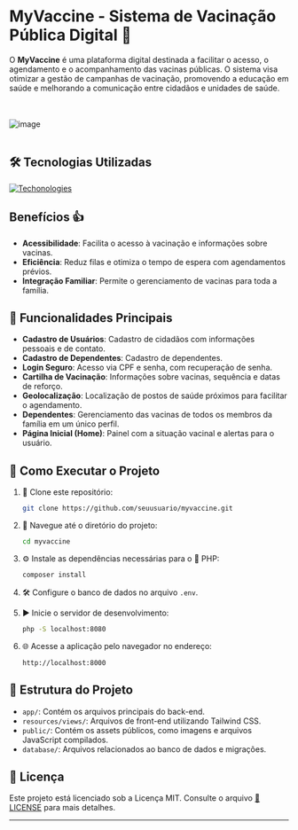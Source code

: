 # MyVaccine - Sistema de Vacinação Pública Digital 💉

O **MyVaccine** é uma plataforma digital destinada a facilitar o acesso, o agendamento e o acompanhamento das vacinas públicas. O sistema visa otimizar a gestão de campanhas de vacinação, promovendo a educação em saúde e melhorando a comunicação entre cidadãos e unidades de saúde.

<br><br>
![image](https://github.com/user-attachments/assets/745a28de-c486-42d9-893f-6f59a072f7e8)
<br><br>

## 🛠️ Tecnologias Utilizadas
[![Techonologies](https://skillicons.dev/icons?i=php,mysql,tailwindcss,js,html,css,figma,git,vscode)](https://skillicons.dev)

## Benefícios 👍
- **Acessibilidade**: Facilita o acesso à vacinação e informações sobre vacinas.
- **Eficiência**: Reduz filas e otimiza o tempo de espera com agendamentos prévios.
- **Integração Familiar**: Permite o gerenciamento de vacinas para toda a família.

## 🌟 Funcionalidades Principais

- **Cadastro de Usuários**: Cadastro de cidadãos com informações pessoais e de contato.
- **Cadastro de Dependentes**: Cadastro de dependentes.
- **Login Seguro**: Acesso via CPF e senha, com recuperação de senha.
- **Cartilha de Vacinação**: Informações sobre vacinas, sequência e datas de reforço.
- **Geolocalização**: Localização de postos de saúde próximos para facilitar o agendamento.
- **Dependentes**: Gerenciamento das vacinas de todos os membros da família em um único perfil.
- **Página Inicial (Home)**: Painel com a situação vacinal e alertas para o usuário.


## 🚀 Como Executar o Projeto

1. 🔄 Clone este repositório:
   ```bash
   git clone https://github.com/seuusuario/myvaccine.git
   ```

2. 📂 Navegue até o diretório do projeto:
   ```bash
   cd myvaccine
   ```

3. ⚙️ Instale as dependências necessárias para o 🐘 PHP:
   ```bash
   composer install
   ```

4. 🛠️ Configure o banco de dados no arquivo `.env`.

5. ▶️ Inicie o servidor de desenvolvimento:
   ```bash
   php -S localhost:8080
   ```

6. 🌐 Acesse a aplicação pelo navegador no endereço:
   ```
   http://localhost:8000
   ```

## 📂 Estrutura do Projeto

- `app/`: Contém os arquivos principais do back-end.
- `resources/views/`: Arquivos de front-end utilizando Tailwind CSS.
- `public/`: Contém os assets públicos, como imagens e arquivos JavaScript compilados.
- `database/`: Arquivos relacionados ao banco de dados e migrações.

## 📜 Licença

Este projeto está licenciado sob a Licença MIT. Consulte o arquivo [📜 LICENSE](LICENSE) para mais detalhes.

---

<!--Desenvolvido por [Victor Gustavo](https://github.com/victorgustavodev).-->





